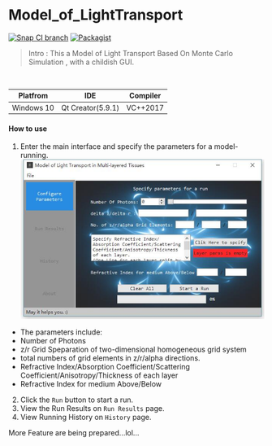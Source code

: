 # Model_of_LightTransport

[![Snap CI branch](https://img.shields.io/snap-ci/ThoughtWorksStudios/eb_deployer/master.svg)]()
[![Packagist](https://img.shields.io/packagist/l/doctrine/orm.svg)]()

> Intro : This a Model of Light Transport Based On Monte Carlo Simulation , with a childish GUI.

<br>

|  Platfrom  | IDE  |  Compiler  |
|:----------:|:--------:|:----------:|
| Windows 10 | Qt Creator(5.9.1) | VC++2017 |

#### How to use

1. Enter the main interface and specify the parameters for a model-running.
  ![conf](https://github.com/SimonCqk/Model_of_LightTransport/blob/master/image/ConfigureParas.jpg?raw=true)
  + The parameters include:
  + Number of Photons
  + z/r Grid Speparation of two-dimensional homogeneous grid system
  + total numbers of grid elements in z/r/alpha directions.
  + Refractive Index/Absorption Coefficient/Scattering Coefficient/Anisotropy/Thickness of each layer
  + Refractive Index for medium Above/Below
2. Click the `Run` button to start a run.
3. View the Run Results on `Run Results` page.
4. View Running History on `History` page.


More Feature are being prepared...lol...

